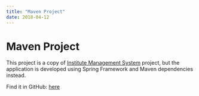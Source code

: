 ```yaml
---
title: "Maven Project"
date: 2018-04-12
---
```


# Maven Project
This project is a copy of [Institute Management System](https://github.com/elwyncrestha/InstituteManagementSystem) project, but the application is developed using Spring Framework and Maven dependencies instead.

Find it in GitHub: [here](https://github.com/elwyncrestha/MavenProject)
